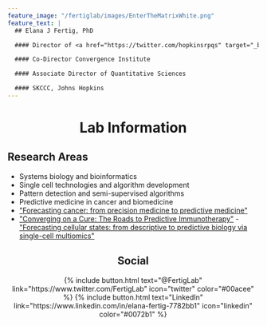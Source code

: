 ```yaml
---
feature_image: "/fertiglab/images/EnterTheMatrixWhite.png"
feature_text: |
  ## Elana J Fertig, PhD

  #### Director of <a href="https://twitter.com/hopkinsrpqs" target="_blank">@HopkinsRPQS</a>

  #### Co-Director Convergence Institute

  #### Associate Director of Quantitative Sciences

  #### SKCCC, Johns Hopkins
---
```


# <center>Lab Information</center>

## Research Areas
- Systems biology and bioinformatics
- Single cell technologies and algorithm development
- Pattern detection and semi-supervised algorithms
- Predictive medicine in cancer and biomedicine
- <a href="https://www.sciencedirect.com/science/article/pii/S2666634021002920" target="_blank">"Forecasting cancer: from precision medicine to predictive medicine"</a>
- <a href="https://aacrjournals.org/cancerdiscovery/article-abstract/13/5/1053/726193/Converging-on-a-Cure-The-Roads-to-Predictive" target="_blank">"Converging on a Cure: The Roads to Predictive Immunotherapy"</a>
-<a href="https://pubmed.ncbi.nlm.nih.gov/34660940/" target="_blank">"Forecasting cellular states: from descriptive to predictive biology via single-cell multiomics"</a>


<!--## Recent News
- Recent work published in *Neuron and Cell Systems* develops new algorithms for single cell genomics to track cellular transitions in the developing retina <a href="https://www.eurekalert.org/pub_releases/2019-05/jhm-fac052419.php" target="_blank">"Finding a cell's true identity"</a>
- See our recent review to learn more about applications of matrix factorization to genomics <a href="https://doi.org/10.1101/196915" target="_blank">Stein-O'Brien et al. Enter the matrix: factorization uncovers knowledge from omics.</a>-->

<!--## Funding
- NIH/NCI R01 and U01
- Johns Hopkins University Allegheny Award
- NCI GI SPORE Pilot Award
- <a href="https://www.hopkinsmedicine.org/news/media/releases/five_johns_hopkins_scientists_among_83_who_will_share_in_15_million_award_from_chan_zuckerberg_initiative_to_fund_computer_based_research_on_human_cells" target="_blank">CZI Collaborative Computational Tools for the Human Cell Atlas</a>-->

## <center>Social</center>

<center>{% include button.html text="@FertigLab" link="https://www.twitter.com/FertigLab" icon="twitter" color="#00acee" %} {% include button.html text="LinkedIn" link="https://www.linkedin.com/in/elana-fertig-7782bb1" icon="linkedin" color="#0072b1" %}</center>
